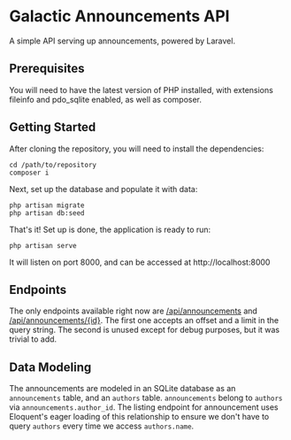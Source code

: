 # Galactic Announcements API

A simple API serving up announcements, powered by Laravel.

## Prerequisites

You will need to have the latest version of PHP installed, with extensions fileinfo and pdo_sqlite enabled, as well as composer.

## Getting Started

After cloning the repository, you will need to install the dependencies:

```
cd /path/to/repository
composer i
```

Next, set up the database and populate it with data:

```
php artisan migrate
php artisan db:seed
```

That's it! Set up is done, the application is ready to run:

```
php artisan serve
```

It will listen on port 8000, and can be accessed at http://localhost:8000

## Endpoints

The only endpoints available right now are [/api/announcements](http://localhost:8000/api/announcements) and [/api/announcements/{id}](http://localhost:8000/api/announcements/1). The first one accepts an offset and a limit in the query string. The second is unused except for debug purposes, but it was trivial to add.

## Data Modeling

The announcements are modeled in an SQLite database as an `announcements`
table, and an `authors` table. `announcements` belong to `authors` via 
`announcements.author_id`. The listing endpoint for announcement uses
Eloquent's eager loading of this relationship to ensure we don't have to
query `authors` every time we access `authors.name`.
